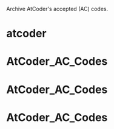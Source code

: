 Archive AtCoder's accepted (AC) codes.
# atcoder
# AtCoder_AC_Codes
# AtCoder_AC_Codes
# AtCoder_AC_Codes

